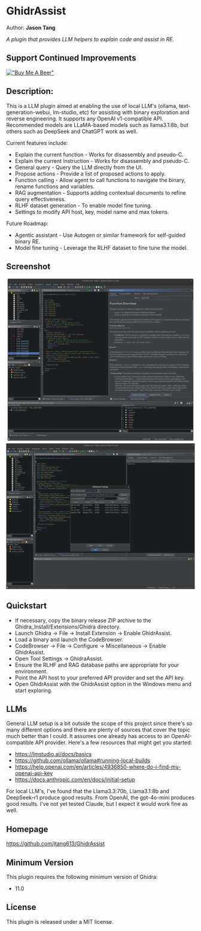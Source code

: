 # GhidrAssist
Author: **Jason Tang**

_A plugin that provides LLM helpers to explain code and assist in RE._

## Support Continued Improvements

[!["Buy Me A Beer"](https://www.buymeacoffee.com/assets/img/custom_images/orange_img.png)](https://buymeacoffee.com/jtang613)

## Description:

This is a LLM plugin aimed at enabling the use of local LLM's (ollama, text-generation-webui, lm-studio, etc) for assisting with binary exploration and reverse engineering. It supports any OpenAI v1-compatible API. Recommended models are LLaMA-based models such as llama3.1:8b, but others such as DeepSeek and ChatGPT work as well.

Current features include:
* Explain the current function - Works for disassembly and pseudo-C.
* Explain the current instruction - Works for disassembly and pseudo-C.
* General query - Query the LLM directly from the UI.
* Propose actions - Provide a list of proposed actions to apply.
* Function calling - Allow agent to call functions to navigate the binary, rename functions and variables.
* RAG augmentation - Supports adding contextual documents to refine query effectiveness.
* RLHF dataset generation - To enable model fine tuning.
* Settings to modify API host, key, model name and max tokens.

Future Roadmap:
* Agentic assistant - Use Autogen or similar framework for self-guided binary RE.
* Model fine tuning - Leverage the RLHF dataset to fine tune the model.

## Screenshot
![Screenshot](/res/screenshot1.png)
![Screenshots](/res/screenshots_anim.gif)

## Quickstart

* If necessary, copy the binary release ZIP archive to the Ghidra_Install/Extensions/Ghidra directory.
* Launch Ghidra -> File -> Install Extension -> Enable GhidrAssist.
* Load a binary and launch the CodeBrowser.
* CodeBrowser -> File -> Configure -> Miscellaneous -> Enable GhidrAssist.
* Open Tool Settings -> GhidraAssist.
* Ensure the RLHF and RAG database paths are appropriate for your environment.
* Point the API host to your preferred API provider and set the API key. 
* Open GhidrAssist with the GhidrAssist option in the Windows menu and start exploring.

## LLMs

General LLM setup is a bit outside the scope of this project since there's so many different options and there are plenty of sources that cover the topic much better than I could. It assumes one already has access to an OpenAI-compatible API provider.
Here's a few resources that might get you started:

- https://lmstudio.ai/docs/basics
- https://github.com/ollama/ollama#running-local-builds
- https://help.openai.com/en/articles/4936850-where-do-i-find-my-openai-api-key
- https://docs.anthropic.com/en/docs/initial-setup

For local LLM's, I've found that the Llama3.3:70b, Llama3.1:8b and DeepSeek-r1 produce good results.
From OpenAI, the gpt-4o-mini produces good results. I've not yet tested Claude, but I expect it would work fine as well.

## Homepage
https://github.com/jtang613/GhidrAssist


## Minimum Version

This plugin requires the following minimum version of Ghidra:

* 11.0

## License

This plugin is released under a MIT license.
